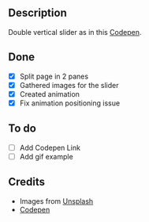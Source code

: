 ## Description
Double vertical slider as in this [Codepen](https://codepen.io/GrandvincentMarion/full/NaEELP).

## Done
- [x] Split page in 2 panes
- [x] Gathered images for the slider
- [x] Created animation
- [x] Fix animation positioning issue

## To do
- [ ] Add Codepen Link
- [ ] Add gif example

## Credits
- Images from [Unsplash](https://unsplash.com/)
- [Codepen](https://codepen.io/GrandvincentMarion/full/NaEELP)